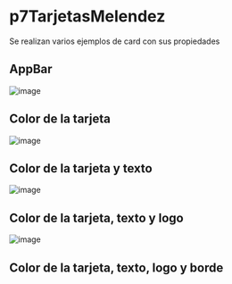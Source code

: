 # p7TarjetasMelendez
Se realizan varios ejemplos de card con sus propiedades

## AppBar
![image](https://github.com/user-attachments/assets/9ff6fe87-525e-4134-b2a0-2081d201654b)

## Color de la tarjeta
![image](https://github.com/user-attachments/assets/6eeeda48-6d3d-478b-9e11-9dc3e80b9fe3)

## Color de la tarjeta y texto
![image](https://github.com/user-attachments/assets/67d9aa6e-880f-443d-8915-b172d8ca8141)

## Color de la tarjeta, texto y logo
![image](https://github.com/user-attachments/assets/f0f55d39-68d2-4d34-a65f-f157a203ccb9)

## Color de la tarjeta, texto, logo y borde

